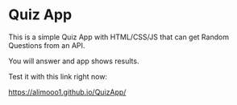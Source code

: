 # Quiz App

This is a simple Quiz App with HTML/CSS/JS that can get Random Questions from an API.

You will answer and app shows results.

Test it with this link right now:

https://alimooo1.github.io/QuizApp/
